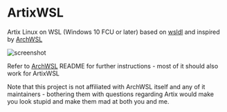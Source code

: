# ArtixWSL
Artix Linux on WSL (Windows 10 FCU or later) based on [wsldl](https://github.com/yuk7/wsldl) and inspired by [ArchWSL](https://github.com/yuk7/ArchWSL)

![screenshot](https://raw.githubusercontent.com/wiki/yuk7/wsldl/img/Arch_Alpine_Ubuntu.png)

Refer to [ArchWSL](https://github.com/yuk7/ArchWSL) README for further instructions - most of it should also work for ArtixWSL

Note that this project is not affiliated with ArchWSL itself and any of it maintainers - bothering them with questions regarding Artix would make you look stupid and make them mad at both you and me.
